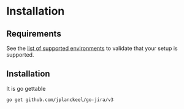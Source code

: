 # Installation

## Requirements

See the [list of supported environments] to validate that your setup is supported.

## Installation

It is go gettable

```bash
go get github.com/jplanckeel/go-jira/v3
```

  [list of supported environments]: supported-environments.md
